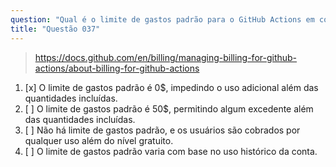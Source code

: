 ```yaml
---
question: "Qual é o limite de gastos padrão para o GitHub Actions em contas cobradas mensalmente?"
title: "Questão 037"
---
```


> https://docs.github.com/en/billing/managing-billing-for-github-actions/about-billing-for-github-actions  
1. [x] O limite de gastos padrão é 0$, impedindo o uso adicional além das quantidades incluídas.  
1. [ ] O limite de gastos padrão é 50$, permitindo algum excedente além das quantidades incluídas.  
1. [ ] Não há limite de gastos padrão, e os usuários são cobrados por qualquer uso além do nível gratuito.  
1. [ ] O limite de gastos padrão varia com base no uso histórico da conta.  
